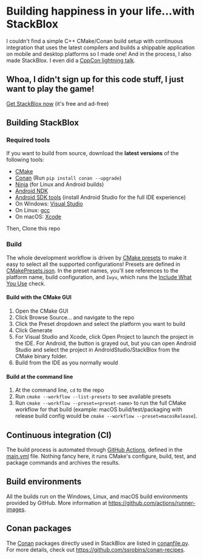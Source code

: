 # Building happiness in your life...with StackBlox
I couldn't find a simple C++ CMake/Conan build setup with continuous integration that uses the latest compilers and builds a shippable application on mobile and desktop platforms so I made one! And in the process, I also made StackBlox. I even did a [CppCon lightning talk](https://youtu.be/uu143M26z5E).

## Whoa, I didn't sign up for this code stuff, I just want to play the game!
[Get StackBlox now](http://dnqpy.com/stackblox/)
(it's free and ad-free)

## Building StackBlox

### Required tools
If you want to build from source, download the **latest versions** of the following tools:
*  [CMake](https://cmake.org/download/)
*  [Conan](https://conan.io/downloads.html) (Run `pip install conan --upgrade`)
*  [Ninja](https://github.com/ninja-build/ninja/releases) (for Linux and Android builds)
*  [Android NDK](https://developer.android.com/ndk/downloads)
*  [Android SDK tools](https://developer.android.com/studio) (install Android Studio for the full IDE experience)
*  On Windows: [Visual Studio](https://visualstudio.microsoft.com/vs/)
*  On Linux: [gcc](https://hub.docker.com/_/gcc)
*  On macOS: [Xcode](https://apps.apple.com/us/app/xcode/id497799835?mt=12)

Then, Clone this repo

### Build
The whole development workflow is driven by [CMake presets](
https://cmake.org/cmake/help/latest/manual/cmake-presets.7.html) to make it easy to select all the supported configurations! Presets are defined in [CMakePresets.json](CMakePresets.json). In the preset names, you'll see references to the platform name, build configuration, and `Iwyu`, which runs the [Include What You Use](https://github.com/include-what-you-use/include-what-you-use) check.

#### Build with the CMake GUI
1. Open the CMake GUI
1. Click Browse Source... and navigate to the repo
1. Click the Preset dropdown and select the platform you want to build
1. Click Generate
1. For Visual Studio and Xcode, click Open Project to launch the project in the IDE. For Android, the button is grayed out, but you can open Android Studio and select the project in AndroidStudio/StackBlox from the CMake binary folder.
1. Build from the IDE as you normally would

#### Build at the command line
1. At the command line, `cd` to the repo
1. Run `cmake --workflow --list-presets` to see available presets
1. Run `cmake --workflow --preset=<preset-name>` to run the full CMake workflow for that build (example: macOS build/test/packaging with release build config would be `cmake --workflow --preset=macosRelease`).

## Continuous integration (CI)
The build process is automated through [GitHub Actions](https://github.com/features/actions), defined in the [main.yml](.github/workflows/main.yml) file. Nothing fancy here, it runs CMake's configure, build, test, and package commands and archives the results.

## Build environments
All the builds run on the Windows, Linux, and macOS build environments provided by GitHub. More information at https://github.com/actions/runner-images.

## Conan packages
The [Conan](https://conan.io/) packages directly used in StackBlox are listed in [conanfile.py](conanfile.py). For more details, check out https://github.com/ssrobins/conan-recipes.
